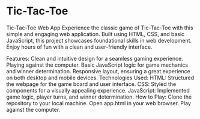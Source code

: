 # Tic-Tac-Toe
Tic-Tac-Toe Web App
Experience the classic game of Tic-Tac-Toe with this simple and engaging web application. Built using HTML, CSS, and basic JavaScript, this project showcases foundational skills in web development. Enjoy hours of fun with a clean and user-friendly interface.

Features:
Clean and intuitive design for a seamless gaming experience.
Playing against the computer.
Basic JavaScript logic for game mechanics and winner determination.
Responsive layout, ensuring a great experience on both desktop and mobile devices.
Technologies Used:
HTML: Structured the webpage for the game board and user interface.
CSS: Styled the components for a visually appealing experience.
JavaScript: Implemented game logic, player turns, and winner determination.
How to Play:
Clone the repository to your local machine.
Open app.html in your web browser.
Play against the computer.
